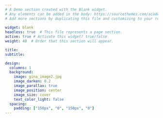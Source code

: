 ```yaml
---
# A Demo section created with the Blank widget.
# Any elements can be added in the body: https://sourcethemes.com/academic/docs/writing-markdown-latex/
# Add more sections by duplicating this file and customizing to your requirements.
  
widget: blank  
headless: true  # This file represents a page section.
active: true # Activate this widget? true/false
weight: 40  # Order that this section will appear.

title: 
subtitle:

design:
  columns: 1
  background:
    image: gina_image2.jpg
    image_darken: 0.2
    image_parallax: true
    image_position: center
    image_size: cover
    text_color_light: false
  spacing:
    padding: ["150px", "0", "150px", "0"]
---
```

